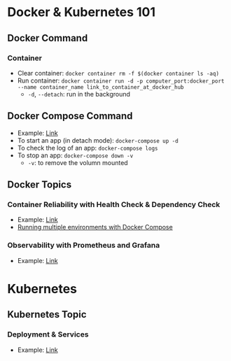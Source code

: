# Docker & Kubernetes 101
## Docker Command
### Container
- Clear container: `docker container rm -f $(docker container ls -aq)`
- Run container: `docker container run -d -p computer_port:docker_port --name container_name link_to_container_at_docker_hub`
  - `-d`, `--detach`: run in the background 
## Docker Compose Command
- Example: [Link](./code/docker_compose_example)
- To start an app (in detach mode): `docker-compose up -d`
- To check the log of an app: `docker-compose logs`
- To stop an app: `docker-compose down -v`
  - `-v`: to remove the volumn mounted
## Docker Topics

### Container Reliability with Health Check & Dependency Check

- Example: [Link](./code/health_dependency_check_example)
- [Running multiple environments with Docker Compose](./code/todo_list/)

### Observability with Prometheus and Grafana

- Example: [Link](./code/prometheus_grafana_example/)

# Kubernetes

## Kubernetes Topic

### Deployment & Services

- Example: [Link](./code/kubernetes/deployment_yaml_example/)
